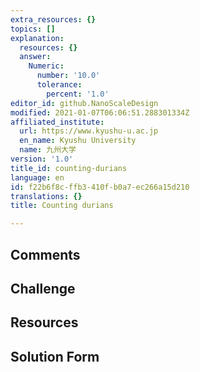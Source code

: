 ```yaml
---
extra_resources: {}
topics: []
explanation:
  resources: {}
  answer:
    Numeric:
      number: '10.0'
      tolerance:
        percent: '1.0'
editor_id: github.NanoScaleDesign
modified: 2021-01-07T06:06:51.288301334Z
affiliated_institute:
  url: https://www.kyushu-u.ac.jp
  en_name: Kyushu University
  name: 九州大学
version: '1.0'
title_id: counting-durians
language: en
id: f22b6f8c-ffb3-410f-b0a7-ec266a15d210
translations: {}
title: Counting durians

---
```


## Comments



## Challenge



## Resources



## Solution Form



